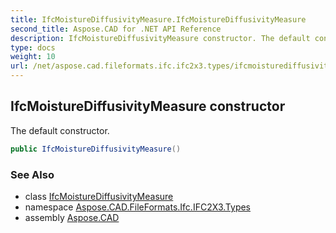 ```yaml
---
title: IfcMoistureDiffusivityMeasure.IfcMoistureDiffusivityMeasure
second_title: Aspose.CAD for .NET API Reference
description: IfcMoistureDiffusivityMeasure constructor. The default constructor
type: docs
weight: 10
url: /net/aspose.cad.fileformats.ifc.ifc2x3.types/ifcmoisturediffusivitymeasure/ifcmoisturediffusivitymeasure/
---
```

## IfcMoistureDiffusivityMeasure constructor

The default constructor.

```csharp
public IfcMoistureDiffusivityMeasure()
```

### See Also

* class [IfcMoistureDiffusivityMeasure](../)
* namespace [Aspose.CAD.FileFormats.Ifc.IFC2X3.Types](../../ifcmoisturediffusivitymeasure/)
* assembly [Aspose.CAD](../../../)


